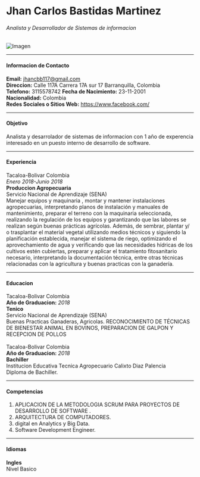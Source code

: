 # **Jhan Carlos Bastidas Martinez**
###### Analista y Desarrollador de Sistemas de informacion
![Imagen](https://3.bp.blogspot.com/-c-IVwxaiwrc/VytsXBTkKTI/AAAAAAAAAQU/ytS-TvBRbnobuCoblvVp_oYvSYzr9A6SwCLcB/s1600/Halo_5_guardians_john_master_chief-1920x1440.jpg)
___
#### Informacion de Contacto

  **Email:** jhancbb117@gmail.com <br>
  **Direccion:** Calle 117A Carrera 17A sur 17 Barranquilla, Colombia <br>
  **Telefono:** 3115578742
  **Fecha de Nacimiento:** 23-11-2001 <br>
  **Nacionalidad:** Colombia <br>
  **Redes Sociales o Sitios Web:** https://www.facebook.com/
  ___
#### Objetivo
Analista y desarrolador de sistemas de informacion con 1 año de experencia interesado en un puesto interno de desarrollo de software.  
___
#### Experiencia
Tacaloa-Bolivar Colombia <br>
*Enero 2018-Junio 2018* <br>
 **Produccion Agropecuaria**<br>Servicio Nacional de Aprendizaje (SENA) <br>
 Manejar equipos y maquinaria , montar y mantener instalaciones agropecuarias, interpretando planos de instalación y manuales de mantenimiento, preparar el terreno con la maquinaria seleccionada, realizando la regulación de los equipos y garantizando que las labores se realizan según buenas prácticas agrícolas. Además, de sembrar, plantar y/ o trasplantar el material vegetal utilizando medios técnicos y siguiendo la planificación establecida, manejar el sistema de riego, optimizando el aprovechamiento de agua y verificando que las necesidades hídricas de los cultivos estén cubiertas, preparar y aplicar el tratamiento fitosanitario necesario, interpretando la documentación técnica, entre otras técnicas relacionadas con la agricultura y  buenas practicas con la ganadería.
___
#### Educacion
Tacaloa-Bolivar Colombia <br> **Año de Graduacion:**
*2018* <br>
**Tenico** <br> Servicio Nacional de Aprendizaje (SENA) <br>
Buenas Practicas  Ganaderas,  Agricolas. RECONOCIMIENTO DE TÉCNICAS DE BIENESTAR ANIMAL EN BOVINOS, PREPARACION DE GALPON Y RECEPCION DE POLLOS <br><br>
Tacaloa-Bolivar Colombia <br> **Año de Graduacion:**
*2018* <br>
**Bachiller** <br>Institucion Educativa Tecnica Agropecuario Calixto Diaz Palencia <br>
Diploma de Bachiller.
___
#### Competencias
1. APLICACION DE LA METODOLOGIA SCRUM PARA PROYECTOS DE DESARROLLO DE SOFTWARE .
2. ARQUITECTURA DE COMPUTADORES.
3. digital en Analytics y Big Data.
4. Software Development Engineer. <br>
___
#### Idiomas
**Ingles** <br>
Nivel Basico
